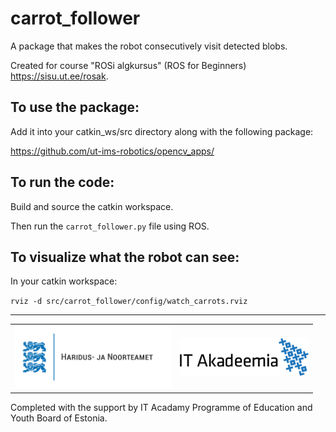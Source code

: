 # carrot_follower
A package that makes the robot consecutively visit detected blobs.

Created for course "ROSi algkursus" (ROS for Beginners) <https://sisu.ut.ee/rosak>.

## To use the package:

Add it into your catkin_ws/src directory along with the following package:

<https://github.com/ut-ims-robotics/opencv_apps/>

## To run the code:

Build and source the catkin workspace.

Then run the `carrot_follower.py` file using ROS.

## To visualize what the robot can see:

In your catkin workspace:

`rviz -d src/carrot_follower/config/watch_carrots.rviz`

---

<table>
<tr border=0>
<td valign="middle">
  <img src="https://github.com/unitartu-remrob/.github/blob/main/profile/logo_HARNO_3lovi_est_rgb.png" class="center" height=100"/>
</td>
<td valign="middle">
  <img src="https://github.com/unitartu-remrob/.github/blob/main/profile/logo_ITA_rgb.png" class="center" height=60"/>
</td>
</tr>
</table>

Completed with the support by IT Acadamy Programme of Education and Youth Board of Estonia.
